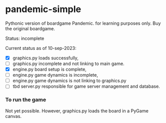 # pandemic-simple
Pythonic version of boardgame Pandemic. for learning purposes only. Buy the original boardgame.

Status: incomplete

Current status as of 10-sep-2023:
- [x] graphics.py loads successfully, 
- [ ] graphics.py incomplete and not linking to main game.
- [x] engine.py board setup is complete,
- [ ] engine.py game dynamics is incomplete,
- [ ] engine.py game dynamics is not linking to graphics.py
- [ ] tbd server.py responsible for game server management and database.

### To run the game
Not yet possible.
However, graphics.py loads the board in a PyGame canvas.


